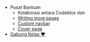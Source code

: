 * Pusat Bantuan
  * Kolaborasi antara Codeblox dan
  * [Writing more pages](more-pages.md)
  * [Custom navbar](custom-navbar.md)
  * [Cover page](cover.md)
* [Gabung Kelas ❤️](https://linktr.ee/codeblox)
